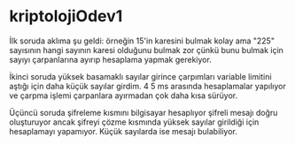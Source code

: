 # kriptolojiOdev1

İlk soruda aklıma şu geldi: örneğin 15'in karesini bulmak kolay ama "225" sayısının hangi sayının karesi olduğunu bulmak zor çünkü bunu bulmak için sayıyı çarpanlarına ayırıp hesaplama yapmak gerekiyor.

İkinci soruda yüksek basamaklı sayılar girince çarpımları variable limitini aştığı için daha küçük sayılar girdim. 
4 5 ms arasında hesaplamalar yapılıyor ve çarpma işlemi çarpanlara ayırmadan çok daha kısa sürüyor.

Üçüncü soruda şifreleme kısmını bilgisayar hesaplıyor şifreli mesajı doğru oluşturuyor ancak şifreyi çözme kısmında yüksek sayılar girildiği için hesaplamayı yapamıyor. Küçük sayılarda ise mesajı bulabiliyor.
